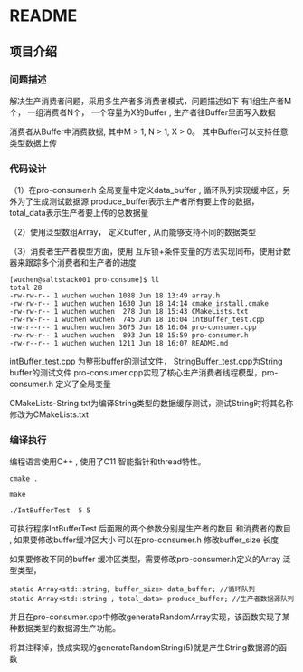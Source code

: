 # README



## 项目介绍

### 问题描述
解决生产消费者问题，采用多生产者多消费者模式，问题描述如下
有1组生产者M个， 一组消费者N个， 一个容量为X的Buffer , 生产者往Buffer里面写入数据

消费者从Buffer中消费数据, 其中M > 1, N > 1, X > 0。 其中Buffer可以支持任意类型数据上传

###  代码设计

（1）在pro-consumer.h 全局变量中定义data_buffer , 循环队列实现缓冲区，另外为了生成测试数据源 produce_buffer表示生产者所有要上传的数据，total_data表示生产者要上传的总数据量

（2）使用泛型数组Array， 定义buffer , 从而能够支持不同的数据类型 

（3）消费者生产者模型方面，使用 互斥锁+条件变量的方法实现同布，使用计数器来跟踪多个消费者和生产者的进度

```
[wuchen@saltstack001 pro-consume]$ ll
total 28
-rw-rw-r-- 1 wuchen wuchen 1088 Jun 18 13:49 array.h
-rw-rw-r-- 1 wuchen wuchen 1630 Jun 18 14:14 cmake_install.cmake
-rw-rw-r-- 1 wuchen wuchen  278 Jun 18 15:43 CMakeLists.txt
-rw-rw-r-- 1 wuchen wuchen  745 Jun 18 16:04 intBuffer_test.cpp
-rw-r--r-- 1 wuchen wuchen 3675 Jun 18 16:04 pro-consumer.cpp
-rw-rw-r-- 1 wuchen wuchen  893 Jun 18 15:59 pro-consumer.h
-rw-r--r-- 1 wuchen wuchen 1211 Jun 18 16:07 README.md

```
intBuffer_test.cpp 为整形buffer的测试文件， StringBuffer_test.cpp为String buffer的测试文件 pro-consumer.cpp实现了核心生产消费者线程模型，pro-consumer.h 定义了全局变量

CMakeLists-String.txt为编译String类型的数据缓存测试，测试String时将其名称修改为CMakeLists.txt

###  编译执行

编程语言使用C++ , 使用了C11 智能指针和thread特性。

```
cmake .

make

./IntBufferTest  5 5
```
可执行程序IntBufferTest  后面跟的两个参数分别是生产者的数目 和消费者的数目 ,  如果要修改buffer缓冲区大小 可以在pro-consumer.h 修改buffer_size 长度

如果要修改不同的buffer 缓冲区类型，需要修改pro-consumer.h定义的Array 泛型类型，

```
static Array<std::string, buffer_size> data_buffer; //循环队列
static Array<std::string , total_data> produce_buffer; //生产者数据源队列

```
并且在pro-consumer.cpp中修改generateRandomArray实现，该函数实现了某种数据类型的数据源生产功能。

将其注释掉，换成实现的generateRandomString(5)就是产生String数据源的函数

